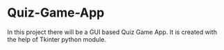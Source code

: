 # Quiz-Game-App
In this project there will be a GUI based Quiz Game App. It is created with the help of Tkinter python module.
